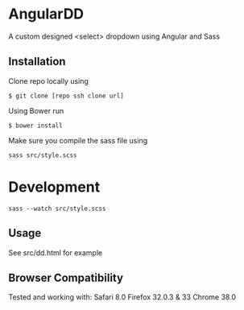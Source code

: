 # AngularDD

A custom designed &lt;select> dropdown using Angular and Sass 

## Installation

Clone repo locally using

```
$ git clone [repo ssh clone url]
```

Using Bower run

```
$ bower install
```

Make sure you compile the sass file using

```
sass src/style.scss
```

# Development

```
sass --watch src/style.scss
```

## Usage
See src/dd.html for example

## Browser Compatibility

Tested and working with:
Safari 8.0
Firefox 32.0.3 & 33
Chrome 38.0

